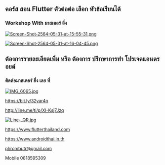 ##  คอร์ส สอน Flutter ตัวต่อต่อ เลือก หัวข้อเรียนได้
### Workshop With มาสเตอร์ อึ่ง

[![Screen-Shot-2564-05-31-at-15-55-31.png](https://i.postimg.cc/90msnQPf/Screen-Shot-2564-05-31-at-15-55-31.png)](https://postimg.cc/bD56G8BX)

[![Screen-Shot-2564-05-31-at-16-04-45.png](https://i.postimg.cc/wMwn8YFQ/Screen-Shot-2564-05-31-at-16-04-45.png)](https://postimg.cc/gL6g85Cx)

## ต้องการรายละเอียดเพิ่ม หรือ ต้องการ ปรึกษาการทำ โปรเจคแอนดรอยด์
### ติดต่อมาสเตอร์ อึ่ง เลย ที่

[![IMG_6065.jpg](https://s26.postimg.cc/kajrs6fbt/IMG_6065.jpg)](https://postimg.cc/image/7j5llo5jp/)

https://bit.ly/32yar4n

http://line.me/ti/p/XI-Ksj7Jzq

[![Line-_QR.jpg](https://s26.postimg.cc/dwuoozv15/Line-_QR.jpg)](https://postimg.cc/image/mrvizijth/)

https://www.flutterthailand.com

https://www.androidthai.in.th

phrombutr@gmail.com

Mobile 0818595309

